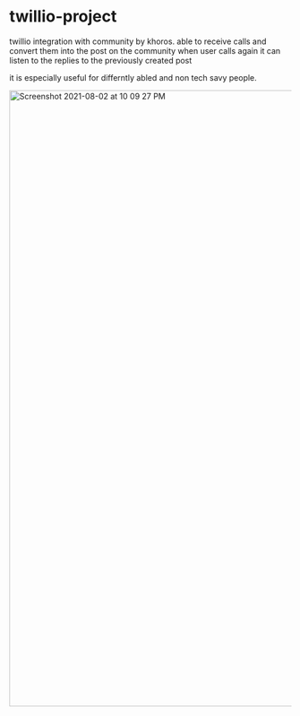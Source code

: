 # twillio-project


twillio integration with community by khoros.
able to receive calls and convert them into the post on the community 
when user calls again it can listen to the replies to the previously created post 

it is especially useful for differntly abled and non tech savy people.


<img width="1100" alt="Screenshot 2021-08-02 at 10 09 27 PM" src="https://user-images.githubusercontent.com/52688675/128156861-6da0060f-16ba-461e-a9c3-26ee75a9399d.png">
